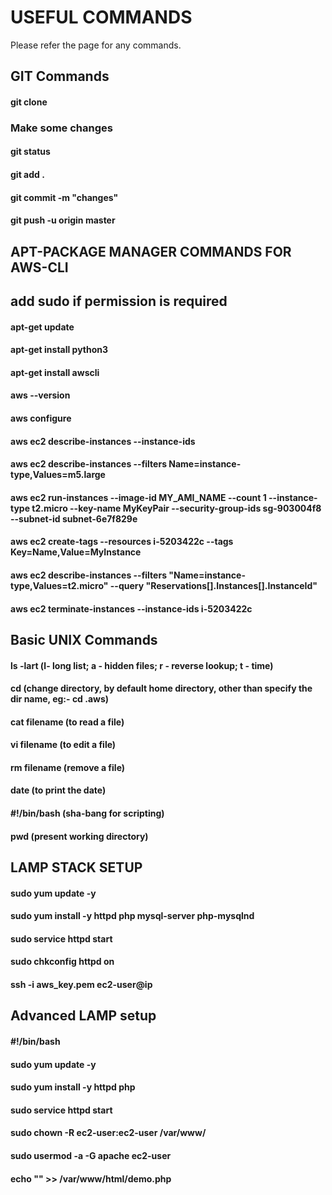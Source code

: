 # USEFUL COMMANDS
Please refer the page for any commands.

## GIT Commands
#### git clone <repo URL>
### Make some changes
#### git status
####  git add .
#### git commit -m "changes"
#### git push -u origin master

## APT-PACKAGE MANAGER COMMANDS FOR AWS-CLI
## add sudo if permission is required
#### apt-get update
#### apt-get install python3
#### apt-get install awscli
#### aws --version
#### aws configure
#### aws ec2 describe-instances --instance-ids 
#### aws ec2 describe-instances --filters Name=instance-type,Values=m5.large
#### aws ec2 run-instances --image-id MY_AMI_NAME --count 1 --instance-type t2.micro --key-name MyKeyPair --security-group-ids sg-903004f8 --subnet-id subnet-6e7f829e
#### aws ec2 create-tags --resources i-5203422c --tags Key=Name,Value=MyInstance
#### aws ec2 describe-instances --filters "Name=instance-type,Values=t2.micro" --query "Reservations[].Instances[].InstanceId"
#### aws ec2 terminate-instances --instance-ids i-5203422c

## Basic UNIX Commands
#### ls -lart (l- long list; a - hidden files; r - reverse lookup; t - time)
#### cd (change directory, by default home directory, other than specify the dir name, eg:- cd .aws)
#### cat filename (to read a file)
#### vi filename (to edit a file)
#### rm filename (remove a file)
#### date (to print the date)
#### #!/bin/bash (sha-bang for scripting)
#### pwd (present working directory)

## LAMP STACK SETUP
#### sudo yum update -y
#### sudo yum install -y httpd php mysql-server php-mysqlnd
#### sudo service httpd start
#### sudo chkconfig httpd on


#### ssh -i <path to pem file>aws_key.pem ec2-user@ip

## Advanced LAMP setup
#### #!/bin/bash
#### sudo yum update -y
#### sudo yum install -y httpd php
#### sudo service httpd start
#### sudo chown -R ec2-user:ec2-user /var/www/
#### sudo usermod -a -G apache ec2-user
#### echo "<?php phpinfo(); ?>" >> /var/www/html/demo.php

